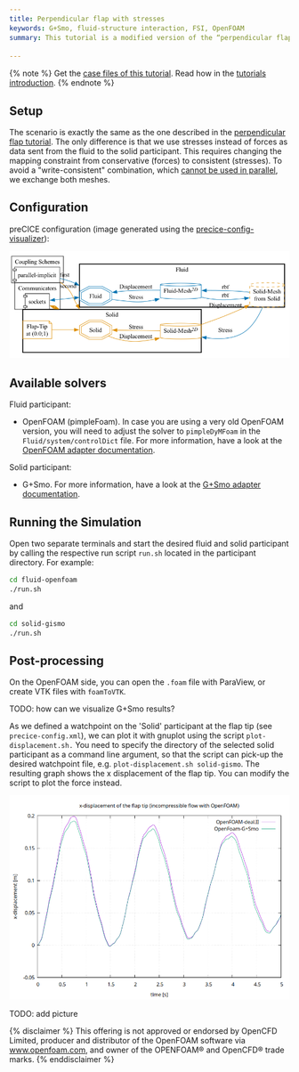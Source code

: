 ```yaml
---
title: Perpendicular flap with stresses
keywords: G+Smo, fluid-structure interaction, FSI, OpenFOAM
summary: This tutorial is a modified version of the “perpendicular flap” tutorial using stresses instead of forces.

---
```


{% note %}
Get the [case files of this tutorial](https://github.com/precice/tutorials/tree/master/perpendicular-flap-stresses). Read how in the [tutorials introduction](https://precice.org/tutorials.html).
{% endnote %}

## Setup

The scenario is exactly the same as the one described in the [perpendicular flap tutorial](https://precice.org/tutorials-perpendicular-flap.html). The only difference is that we use stresses instead of forces as data sent from the fluid to the solid participant. This requires changing the mapping constraint from conservative (forces) to consistent (stresses). To avoid a "write-consistent" combination, which [cannot be used in parallel](ttps://precice.org/configuration-mapping.html#restrictions-for-parallel-participants), we exchange both meshes.

## Configuration

preCICE configuration (image generated using the [precice-config-visualizer](https://precice.org/tooling-config-visualization.html)):

![preCICE configuration visualization](images/tutorials-perpendicular-flap-stress-precice-config.png)

## Available solvers

Fluid participant:

* OpenFOAM (pimpleFoam). In case you are using a very old OpenFOAM version, you will need to adjust the solver to `pimpleDyMFoam` in the `Fluid/system/controlDict` file. For more information, have a look at the [OpenFOAM adapter documentation](https://precice.org/adapter-openfoam-overview.html).

Solid participant:

* G+Smo. For more information, have a look at the [G+Smo adapter documentation](https://precice.org/adapter-gismo-overview.html).

## Running the Simulation

Open two separate terminals and start the desired fluid and solid participant by calling the respective run script `run.sh` located in the participant directory. For example:

```bash
cd fluid-openfoam
./run.sh
```

and

```bash
cd solid-gismo
./run.sh
```

## Post-processing

On the OpenFOAM side, you can open the `.foam` file with ParaView, or create VTK files with `foamToVTK`.

TODO: how can we visualize G+Smo results?

As we defined a watchpoint on the 'Solid' participant at the flap tip (see `precice-config.xml`), we can plot it with gnuplot using the script `plot-displacement.sh.` You need to specify the directory of the selected solid participant as a command line argument, so that the script can pick-up the desired watchpoint file, e.g. `plot-displacement.sh solid-gismo`. The resulting graph shows the x displacement of the flap tip. You can modify the script to plot the force instead.

![Flap watchpoint](images/tutorials-perpendicular-flap-stress-displacement-watchpoint.png)

TODO: add picture

{% disclaimer %}
This offering is not approved or endorsed by OpenCFD Limited, producer and distributor of the OpenFOAM software via www.openfoam.com, and owner of the OPENFOAM®  and OpenCFD®  trade marks.
{% enddisclaimer %}
